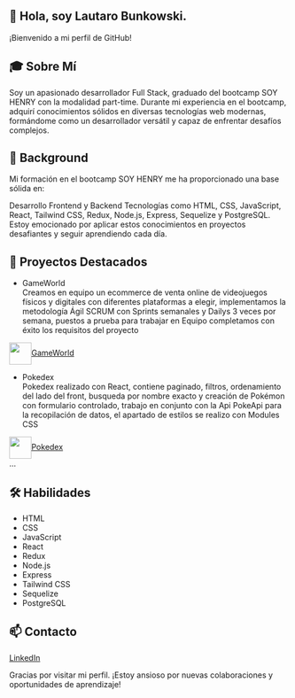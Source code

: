## 👋 Hola, soy Lautaro Bunkowski.
¡Bienvenido a mi perfil de GitHub!

## 🎓 Sobre Mí
Soy un apasionado desarrollador Full Stack, graduado del bootcamp SOY HENRY con la modalidad part-time. Durante mi experiencia en el bootcamp, adquirí conocimientos sólidos en diversas tecnologías web modernas, formándome como un desarrollador versátil y capaz de enfrentar desafíos complejos.

## 🚀 Background
Mi formación en el bootcamp SOY HENRY me ha proporcionado una base sólida en:

Desarrollo Frontend y Backend
Tecnologías como HTML, CSS, JavaScript, React, Tailwind CSS, Redux, Node.js, Express, Sequelize y PostgreSQL.
Estoy emocionado por aplicar estos conocimientos en proyectos desafiantes y seguir aprendiendo cada día.

## 🌟 Proyectos Destacados

* GameWorld
  <br/>
Creamos en equipo un ecommerce de venta online de videojuegos físicos y digitales con diferentes plataformas a elegir, implementamos la metodología Ágil SCRUM con Sprints semanales y Dailys 3 veces por semana, puestos a prueba para trabajar en Equipo completamos con éxito los requisitos del proyecto

<a href="https://gameworldeccomerce.vercel.app/" target="blank"><img align="center" src="https://gameworldeccomerce.vercel.app/assets/logo-708f2337.png" style="object-fit: contain; width:40px; height:40px" />GameWorld</a>
<br/>

* Pokedex
  <br/>
Pokedex realizado con React, contiene paginado, filtros, ordenamiento del lado del front, busqueda por nombre exacto y creación de Pokémon con formulario controlado, trabajo en conjunto con la Api PokeApi para la recopilación de datos, el apartado de estilos se realizo con Modules CSS

<a href="https://pokedex-spa.vercel.app/" target="blank"><img align="center" src="https://pokedex-spa.vercel.app/static/media/International_Pok%C3%A9mon_logo.f8768d642a53585587f3.png" style="object-fit: cover; width:40px; height:40px"/>Pokedex</a>
<br/>
...
## 🛠️ Habilidades

* HTML
* CSS
* JavaScript
* React
* Redux
* Node.js
* Express
* Tailwind CSS
* Sequelize
* PostgreSQL

## 📫 Contacto

<a href="https://www.linkedin.com/in/lautaro-bunkowski/" target="blank">LinkedIn</a>
<br/>

Gracias por visitar mi perfil. ¡Estoy ansioso por nuevas colaboraciones y oportunidades de aprendizaje!

<!--
**lautarobunkowski/lautarobunkowski** is a ✨ _special_ ✨ repository because its `README.md` (this file) appears on your GitHub profile.

Here are some ideas to get you started:

- 🔭 I’m currently working on ...
- 🌱 I’m currently learning ...
- 👯 I’m looking to collaborate on ...
- 🤔 I’m looking for help with ...
- 💬 Ask me about ...
- 📫 How to reach me: ...
- 😄 Pronouns: ...
- ⚡ Fun fact: ...
-->
